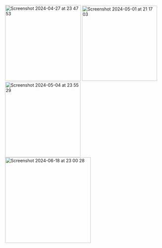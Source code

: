<img width="245" alt="Screenshot 2024-04-27 at 23 47 53" src="https://github.com/F4rab1/AppStoreClone/assets/115568888/fcebb7ad-e295-4d39-9d21-7b0831aa3922">
<img width="243" alt="Screenshot 2024-05-01 at 21 17 03" src="https://github.com/F4rab1/AppStoreClone/assets/115568888/89271297-83e7-4783-b087-2d7303842cfb">
<img width="244" alt="Screenshot 2024-05-04 at 23 55 29" src="https://github.com/F4rab1/AppStoreClone/assets/115568888/5f903bc6-fd69-42ef-916e-07b765aaf9ce">
<img width="277" alt="Screenshot 2024-06-18 at 23 00 28" src="https://github.com/F4rab1/AppStoreClone/assets/115568888/46b57093-00cc-4a90-8c50-77f1ece7f7a5">

